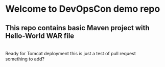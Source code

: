 # Welcome to DevOpsCon demo repo
## This repo contains basic Maven project with Hello-World WAR file 
<BR> Ready for Tomcat deployment 
this is just a test of pull request<br>
something to add?
